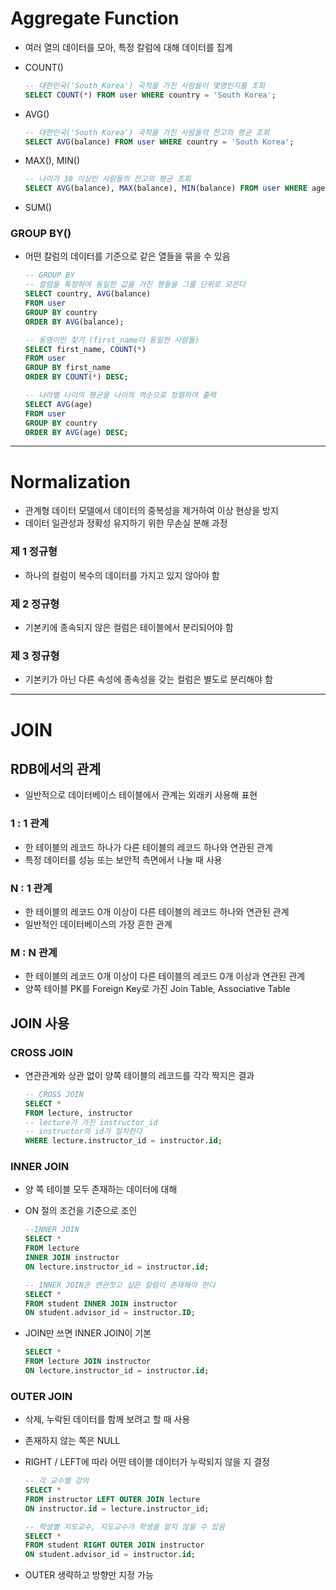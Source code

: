 # Aggregate Function

- 여러 열의 데이터를 모아, 특정 칼럼에 대해 데이터를 집계
- COUNT()

    ```sql
    -- 대한민국('South Korea') 국적을 가진 사람들이 몇명인지를 조회
    SELECT COUNT(*) FROM user WHERE country = 'South Korea';
    ```

- AVG()

    ```sql
    -- 대한민국('South Korea') 국적을 가진 사람들의 잔고의 평균 조회
    SELECT AVG(balance) FROM user WHERE country = 'South Korea';
    ```

- MAX(), MIN()

    ```sql
    -- 나이가 30 이상인 사람들의 잔고의 평균 조회
    SELECT AVG(balance), MAX(balance), MIN(balance) FROM user WHERE age >= 30;
    ```

- SUM()

### GROUP BY()

- 어떤 칼럼의 데이터를 기준으로 같은 열들을 묶을 수 있음

    ```sql
    -- GROUP BY
    -- 컬럼을 특정하여 동일한 값을 가진 행들을 그룹 단위로 모은다
    SELECT country, AVG(balance) 
    FROM user 
    GROUP BY country
    ORDER BY AVG(balance);
    ```

    ```sql
    -- 동명이인 찾기 (first_name이 동일한 사람들)
    SELECT first_name, COUNT(*) 
    FROM user 
    GROUP BY first_name 
    ORDER BY COUNT(*) DESC;
    ```

    ```sql
    -- 나라별 나이의 평균을 나이의 역순으로 정렬하여 출력
    SELECT AVG(age)
    FROM user
    GROUP BY country
    ORDER BY AVG(age) DESC;
    ```


---

# Normalization

- 관계형 데이터 모델에서 데이터의 중복성을 제거하여 이상 현상을 방지
- 데이터 일관성과 정확성 유지하기 위한 무손실 분해 과정

### 제 1 정규형

- 하나의 컬럼이 복수의 데이터를 가지고 있지 않아야 함

### 제 2 정규형

- 기본키에 종속되지 않은 컬럼은 테이블에서 분리되어야 함

### 제 3 정규형

- 기본키가 아닌 다른 속성에 종속성을 갖는 컬럼은 별도로 분리해야 함

---

# JOIN

## RDB에서의 관계

- 일반적으로 데이터베이스 테이블에서 관계는 외래키 사용해 표현

### 1 : 1 관계

- 한 테이블의 레코드 하나가 다른 테이블의 레코드 하나와 연관된 관계
- 특정 데이터를 성능 또는 보안적 측면에서 나눌 때 사용

### N : 1 관계

- 한 테이블의 레코드 0개 이상이 다른 테이블의 레코드 하나와 연관된 관계
- 일반적인 데이터베이스의 가장 흔한 관계

### M : N 관계

- 한 테이블의 레코드 0개 이상이 다른 테이블의 레코드 0개 이상과 연관된 관계
- 양쪽 테이블 PK를 Foreign Key로 가진 Join Table, Associative Table

## JOIN 사용

### CROSS JOIN

- 연관관계와 상관 없이 양쪽 테이블의 레코드를 각각 짝지은 결과

    ```sql
    -- CROSS JOIN
    SELECT *
    FROM lecture, instructor
    -- lecture가 가진 instructor_id
    -- instructor의 id가 일치한다
    WHERE lecture.instructor_id = instructor.id;
    ```


### INNER JOIN

- 양 쪽 테이블 모두 존재하는 데이터에 대해
- ON 절의 조건을 기준으로 조인

    ```sql
    --INNER JOIN
    SELECT *
    FROM lecture
    INNER JOIN instructor
    ON lecture.instructor_id = instructor.id;
    ```

    ```sql
    -- INNER JOIN은 연관짓고 싶은 칼럼이 존재해야 한다
    SELECT *
    FROM student INNER JOIN instructor
    ON student.advisor_id = instructor.ID;
    ```

- JOIN만 쓰면 INNER JOIN이 기본

    ```sql
    SELECT *
    FROM lecture JOIN instructor
    ON lecture.instructor_id = instructor.id;
    ```


### OUTER JOIN

- 삭제, 누락된 데이터를 함께 보려고 할 때 사용
- 존재하지 않는 쪽은 NULL
- RIGHT / LEFT에 따라 어떤 테이블 데이터가 누락되지 않을 지 결정

    ```sql
    -- 각 교수별 강의
    SELECT *
    FROM instructor LEFT OUTER JOIN lecture
    ON instructor.id = lecture.instructor_id;
    ```

    ```sql
    -- 학생별 지도교수, 지도교수가 학생을 맡지 않을 수 있음
    SELECT *
    FROM student RIGHT OUTER JOIN instructor
    ON student.advisor_id = instructor.id;
    ```

- OUTER 생략하고 방향만 지정 가능